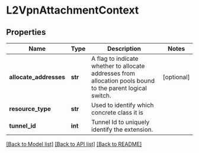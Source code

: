 # L2VpnAttachmentContext

## Properties
Name | Type | Description | Notes
------------ | ------------- | ------------- | -------------
**allocate_addresses** | **str** | A flag to indicate whether to allocate addresses from allocation     pools bound to the parent logical switch.  | [optional] 
**resource_type** | **str** | Used to identify which concrete class it is | 
**tunnel_id** | **int** | Tunnel Id to uniquely identify the extension. | 

[[Back to Model list]](../README.md#documentation-for-models) [[Back to API list]](../README.md#documentation-for-api-endpoints) [[Back to README]](../README.md)

